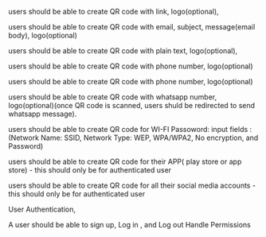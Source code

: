 users should be able to create QR code with link, logo(optional),

users should be able to create QR code with email, subject, message(email body), logo(optional)

users should be able to create QR code with plain text, logo(optional),

users should be able to create QR code with phone number, logo(optional)

users should be able to create QR code with phone number, logo(optional)

users should be able to create QR code with whatsapp number, logo(optional)(once QR code is scanned, users shuld be redirected to send whatsapp message).

users should be able to create QR code for WI-FI Passoword: input fields : (Network Name: SSID, Network Type: WEP, WPA/WPA2, No encryption, and Password)

users should be able to create QR code for their APP( play store or app store) - this should only be for authenticated user

users should be able to create QR code for all their social media accounts - this should only be for authenticated user

User Authentication,

A user should be able to sign up, Log in , and Log out
Handle Permissions